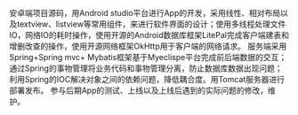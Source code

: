 安卓端项目源码，用Android studio平台进行App的开发，采用线性、相对布局以及textview、listview等常用组件，来进行软件界面的设计；使用多线程处理文件IO，网络IO的耗时操作，使用开源的Android数据库框架LitePal完成客户端建表和增删改查的操作，使用开源网络框架OkHttp用于客户端的网络请求。
服务端采用Spring+Spring mvc+ Mybatis框架基于Myeclispe平台完成前后端数据的交互；通过Spring的事物管理将业务代码和事物管理分离，防止数据库数据出现问题；利用Spring的IOC解决对象之间的依赖问题，降低耦合度。用Tomcat服务器进行部署发布。
参与后期App的测试、上线以及上线后遇到的实际问题的修改，维护。
